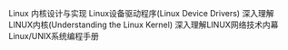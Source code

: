 Linux 内核设计与实现
Linux设备驱动程序(Linux Device Drivers)
深入理解LINUX内核(Understanding the Linux Kernel)
深入理解LINUX网络技术内幕
Linux/UNIX系统编程手册




